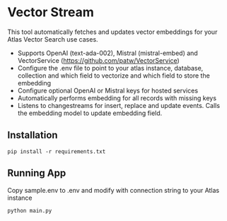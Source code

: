 # Vector Stream

This tool automatically fetches and updates vector embeddings for your Atlas Vector Search use cases.

* Supports OpenAI (text-ada-002), Mistral (mistral-embed) and VectorService (https://github.com/patw/VectorService)
* Configure the .env file to point to your atlas instance, database, collection and which field to vectorize and which field to store the embedding
* Configure optional OpenAI or Mistral keys for hosted services
* Automatically performs embedding for all records with missing keys
* Listens to changestreams for insert, replace and update events.  Calls the embedding model to update embedding field.

## Installation

```pip install -r requirements.txt```

## Running App

Copy sample.env to .env and modify with connection string to your Atlas instance

```python main.py```